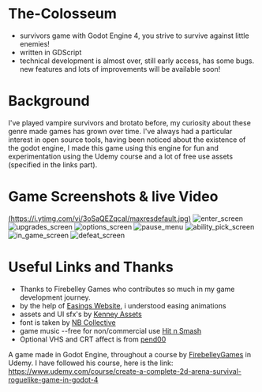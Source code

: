 # The-Colosseum
* survivors game with Godot Engine 4, you strive to survive against little enemies! 
* written in GDScript
* technical development is almost over, still early access, has some bugs. new features and lots of improvements will be available soon!
#
# Background
I've played vampire survivors and brotato before, my curiosity about these genre made games has grown over time. I've always had a particular interest in open source tools, having been noticed about the existence of the godot engine, I made this game using this engine for fun and experimentation using the Udemy course and a lot of free use assets (specified in the links part).
# 
# Game Screenshots & live Video
[(https://i.ytimg.com/vi/3oSaQEZqcaI/maxresdefault.jpg)](https://www.youtube.com/watch?v=3oSaQEZqcaI)
![enter_screen](https://github.com/mec-cs/Godot-Survivor-Game/assets/102901204/48a12415-7b53-47e5-b062-b03cc2d86b50)
![upgrades_screen](https://github.com/mec-cs/Godot-Survivor-Game/assets/102901204/63612c62-5815-49f9-aabe-70aa61e1d83f)
![options_screen](https://github.com/mec-cs/Godot-Survivor-Game/assets/102901204/9abe38f3-95af-405a-a660-a1fbded4393b)
![pause_menu](https://github.com/mec-cs/Godot-Survivor-Game/assets/102901204/d9382bc9-8003-4a07-af98-79c96b962207)
![ability_pick_screen](https://github.com/mec-cs/Godot-Survivor-Game/assets/102901204/9ab66200-db27-403d-9c38-4113575c1e20)
![in_game_screen](https://github.com/mec-cs/Godot-Survivor-Game/assets/102901204/6bca751d-6eac-41c0-8ec3-f284b5703a43)
![defeat_screen](https://github.com/mec-cs/Godot-Survivor-Game/assets/102901204/fb0cb4bf-84aa-4236-9a73-1f8bd7c231d4)
#
#
#
#
#
# Useful Links and Thanks
* Thanks to Firebelley Games who contributes so much in my game development journey.
* by the help of [Easings Website](https://easings.net/en), i understood easing animations
* assets and UI sfx's by [Kenney Assets](https://www.kenney.nl/)
* font is taken by [NB Collective](https://nimblebeastscollective.itch.io/nb-pixel-font-bundle)
* game music --free for non/commercial use [Hit n Smash](https://freepd.com/)
* Optional VHS and CRT affect is from [pend00](https://godotshaders.com/shader/vhs-and-crt-monitor-effect/)

A game made in Godot Engine, throughout a course by [FirebelleyGames](https://www.youtube.com/@FirebelleyGames) in Udemy.
I have followed his course, here is the link: https://www.udemy.com/course/create-a-complete-2d-arena-survival-roguelike-game-in-godot-4
